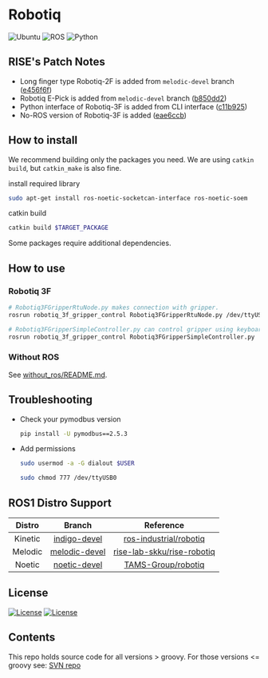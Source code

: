 # Robotiq

![Ubuntu](https://img.shields.io/badge/Ubuntu-20.04-green)
![ROS](https://img.shields.io/badge/ROS-noetic-yellow)
![Python](https://img.shields.io/badge/Python-3.x-blue)

## RISE's Patch Notes

* Long finger type Robotiq-2F is added from `melodic-devel` branch ([e456f6f](https://github.com/rise-lab-skku/rise-robotiq/commit/e456f6f3de6e85cf021da7db733555a3806245fc))
* Robotiq E-Pick is added from `melodic-devel` branch ([b850dd2](https://github.com/rise-lab-skku/rise-robotiq/commit/b850dd2769ce4706edd9c8a670bd1891f3b67457))
* Python interface of Robotiq-3F is added from CLI interface ([c11b925](https://github.com/rise-lab-skku/rise-robotiq/commit/c11b92597cf7cd14be71b4e9bd5e28bbb253d43d))
* No-ROS version of Robotiq-3F is added ([eae6ccb](https://github.com/rise-lab-skku/rise-robotiq/commit/eae6ccb9ced9dbc30544318fd9e58db02dcd33b7))

## How to install

We recommend building only the packages you need.
We are using `catkin build`, but `catkin_make` is also fine.

install required library
```sh
sudo apt-get install ros-noetic-socketcan-interface ros-noetic-soem
```

catkin build
```sh
catkin build $TARGET_PACKAGE
```

Some packages require additional dependencies.

## How to use

### Robotiq 3F

```sh
# Robotiq3FGripperRtuNode.py makes connection with gripper.
rosrun robotiq_3f_gripper_control Robotiq3FGripperRtuNode.py /dev/ttyUSB0

# Robotiq3FGripperSimpleController.py can control gripper using keyboard.
rosrun robotiq_3f_gripper_control Robotiq3FGripperSimpleController.py
```

### Without ROS

See [without_ros/README.md](without_ros/README.md).

## Troubleshooting

* Check your pymodbus version

   ```sh
   pip install -U pymodbus==2.5.3
   ```

* Add permissions

   ```bash
   sudo usermod -a -G dialout $USER
   ```

   ```bash
   sudo chmod 777 /dev/ttyUSB0
   ```

## ROS1 Distro Support

| Distro | Branch | Reference |
| :----: |:-----: |:--------: |
| Kinetic | [indigo-devel](https://github.com/rise-lab-skku/rise-robotiq/tree/kinetic-devel) | [ros-industrial/robotiq](https://github.com/ros-industrial/robotiq) |
| Melodic | [melodic-devel](https://github.com/rise-lab-skku/rise-robotiq/tree/melodic-devel) | [rise-lab-skku/rise-robotiq](https://github.com/rise-lab-skku/rise-robotiq) |
| Noetic | [noetic-devel](https://github.com/rise-lab-skku/rise-robotiq/tree/noetic-devel) | [TAMS-Group/robotiq](https://github.com/TAMS-Group/robotiq) |

## License

[![License](https://img.shields.io/badge/License-Apache%202.0-blue.svg)](https://opensource.org/licenses/Apache-2.0)
[![License](https://img.shields.io/badge/License-BSD%203--Clause-blue.svg)](https://opensource.org/licenses/BSD-3-Clause)

## Contents

This repo holds source code for all versions > groovy. For those versions <= groovy see: [SVN repo][]

[ROS wiki]: http://ros.org/wiki/robotiq
[SVN repo]: https://code.google.com/p/swri-ros-pkg/source/browse
